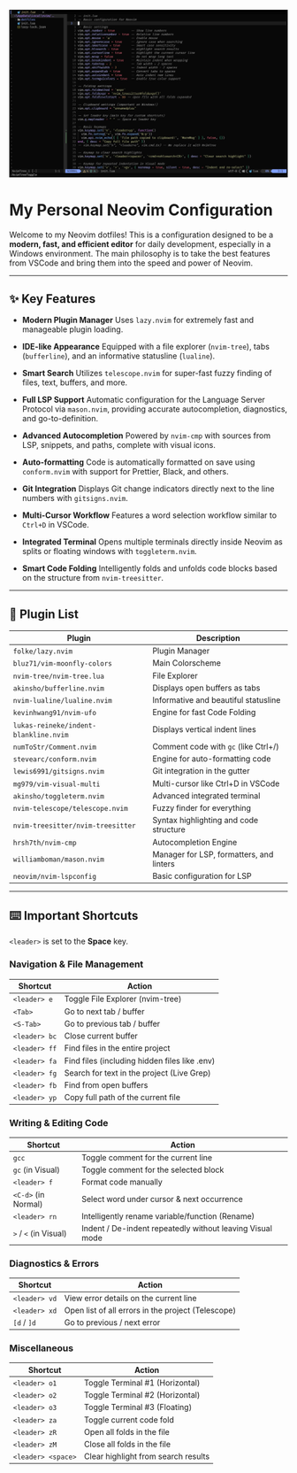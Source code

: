 ![banner](images/banner.jpg)

# My Personal Neovim Configuration

Welcome to my Neovim dotfiles!
This is a configuration designed to be a **modern, fast, and efficient editor** for daily development, especially in a Windows environment.
The main philosophy is to take the best features from VSCode and bring them into the speed and power of Neovim.

---

## ✨ Key Features

* **Modern Plugin Manager**
  Uses `lazy.nvim` for extremely fast and manageable plugin loading.

* **IDE-like Appearance**
  Equipped with a file explorer (`nvim-tree`), tabs (`bufferline`), and an informative statusline (`lualine`).

* **Smart Search**
  Utilizes `telescope.nvim` for super-fast fuzzy finding of files, text, buffers, and more.

* **Full LSP Support**
  Automatic configuration for the Language Server Protocol via `mason.nvim`, providing accurate autocompletion, diagnostics, and go-to-definition.

* **Advanced Autocompletion**
  Powered by `nvim-cmp` with sources from LSP, snippets, and paths, complete with visual icons.

* **Auto-formatting**
  Code is automatically formatted on save using `conform.nvim` with support for Prettier, Black, and others.

* **Git Integration**
  Displays Git change indicators directly next to the line numbers with `gitsigns.nvim`.

* **Multi-Cursor Workflow**
  Features a word selection workflow similar to `Ctrl+D` in VSCode.

* **Integrated Terminal**
  Opens multiple terminals directly inside Neovim as splits or floating windows with `toggleterm.nvim`.

* **Smart Code Folding**
  Intelligently folds and unfolds code blocks based on the structure from `nvim-treesitter`.

---

## 🔌 Plugin List

| Plugin                                | Description                              |
| ------------------------------------- | ---------------------------------------- |
| `folke/lazy.nvim`                     | Plugin Manager                           |
| `bluz71/vim-moonfly-colors`           | Main Colorscheme                         |
| `nvim-tree/nvim-tree.lua`             | File Explorer                            |
| `akinsho/bufferline.nvim`             | Displays open buffers as tabs            |
| `nvim-lualine/lualine.nvim`           | Informative and beautiful statusline     |
| `kevinhwang91/nvim-ufo`               | Engine for fast Code Folding             |
| `lukas-reineke/indent-blankline.nvim` | Displays vertical indent lines           |
| `numToStr/Comment.nvim`               | Comment code with `gc` (like Ctrl+/)     |
| `stevearc/conform.nvim`               | Engine for auto-formatting code          |
| `lewis6991/gitsigns.nvim`             | Git integration in the gutter            |
| `mg979/vim-visual-multi`              | Multi-cursor like Ctrl+D in VSCode       |
| `akinsho/toggleterm.nvim`             | Advanced integrated terminal             |
| `nvim-telescope/telescope.nvim`       | Fuzzy finder for everything              |
| `nvim-treesitter/nvim-treesitter`     | Syntax highlighting and code structure   |
| `hrsh7th/nvim-cmp`                    | Autocompletion Engine                    |
| `williamboman/mason.nvim`             | Manager for LSP, formatters, and linters |
| `neovim/nvim-lspconfig`               | Basic configuration for LSP              |

---

## ⌨️ Important Shortcuts

`<leader>` is set to the **Space** key.

### Navigation & File Management

| Shortcut      | Action                                        |
| ------------- | --------------------------------------------- |
| `<leader> e`  | Toggle File Explorer (nvim-tree)              |
| `<Tab>`       | Go to next tab / buffer                       |
| `<S-Tab>`     | Go to previous tab / buffer                   |
| `<leader> bc` | Close current buffer                          |
| `<leader> ff` | Find files in the entire project              |
| `<leader> fa` | Find files (including hidden files like .env) |
| `<leader> fg` | Search for text in the project (Live Grep)    |
| `<leader> fb` | Find from open buffers                        |
| `<leader> yp` | Copy full path of the current file            |

### Writing & Editing Code

| Shortcut              | Action                                                    |
| --------------------- | --------------------------------------------------------- |
| `gcc`                 | Toggle comment for the current line                       |
| `gc` (in Visual)      | Toggle comment for the selected block                     |
| `<leader> f`          | Format code manually                                      |
| `<C-d>` (in Normal)   | Select word under cursor & next occurrence                |
| `<leader> rn`         | Intelligently rename variable/function (Rename)           |
| `>` / `<` (in Visual) | Indent / De-indent repeatedly without leaving Visual mode |

### Diagnostics & Errors

| Shortcut      | Action                                             |
| ------------- | -------------------------------------------------- |
| `<leader> vd` | View error details on the current line             |
| `<leader> xd` | Open list of all errors in the project (Telescope) |
| `[d` / `]d`   | Go to previous / next error                        |

### Miscellaneous

| Shortcut           | Action                              |
| ------------------ | ----------------------------------- |
| `<leader> o1`      | Toggle Terminal #1 (Horizontal)     |
| `<leader> o2`      | Toggle Terminal #2 (Horizontal)     |
| `<leader> o3`      | Toggle Terminal #3 (Floating)       |
| `<leader> za`      | Toggle current code fold            |
| `<leader> zR`      | Open all folds in the file          |
| `<leader> zM`      | Close all folds in the file         |
| `<leader> <space>` | Clear highlight from search results |
